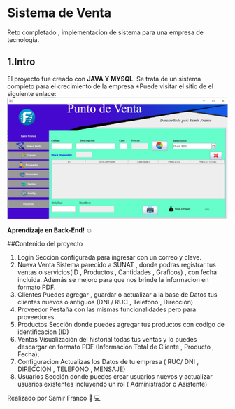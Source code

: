 # Sistema de Venta 
Reto completado , implementacion de sistema para una empresa de tecnología.
## 1.Intro 
El proyecto fue creado con **JAVA Y MYSQL**. Se trata de un sistema completo para el crecimiento de la empresa
*Puede visitar el sitio de el siguiente enlace:
![SISTEMA DE VENTA](Image/sistema-venta.jpg)

**Aprendizaje en  Back-End! ☺️**

##Contenido del proyecto 
1. Login 
Seccion configurada para ingresar con un correo y clave.
2. Nueva Venta
Sistema parecido a  SUNAT , donde podras registrar tus ventas o servicios(ID , Productos , Cantidades , Graficos) , con fecha incluida. Además se mejoro para que nos brinde la informacion en formato PDF.
3. Clientes 
Puedes agregar , guardar o actualizar  a la base de Datos tus clientes nuevos o antiguos (DNI / RUC , Telefono , Dirección)
4. Proveedor
Pestaña con las mismas funcionalidades pero para proveedores.
5. Productos
Sección donde puedes agregar tus productos con codigo de identificacion (ID)
6. Ventas
Visualización del historial todas tus ventas  y lo puedes descargar en formato PDF (Información Total de Cliente , Producto , Fecha); 
7. Configuracion
Actualizas los Datos de tu empresa ( RUC/ DNI , DIRECCION , TELEFONO , MENSAJE)
8. Usuarios
Sección donde puedes crear  usuarios nuevos y actualizar  usuarios existentes  incluyendo un rol ( Administrador o Asistente)


Realizado por Samir Franco 💙 💻 
